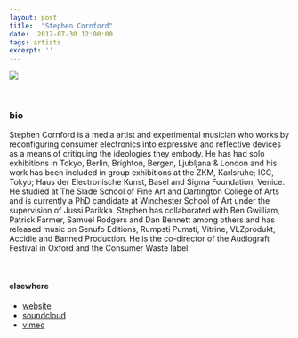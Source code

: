 ```yaml
---
layout: post
title:  "Stephen Cornford"
date:  2017-07-30 12:00:00
tags: artists
excerpt: ''
---
```


![]({{site.url}}/assets/cornford_artist_photo_4web.jpg)


<br/>


### bio
Stephen Cornford is a media artist and experimental musician who works by reconfiguring consumer electronics into expressive and reflective devices as a means of critiquing the ideologies they embody. He has had solo exhibitions in Tokyo, Berlin, Brighton, Bergen, Ljubljana & London and his work has been included in group exhibitions at the ZKM, Karlsruhe; ICC, Tokyo; Haus der Electronische Kunst, Basel and Sigma Foundation, Venice. He studied at The Slade School of Fine Art and Dartington College of Arts and is currently a PhD candidate at Winchester School of Art under the supervision of Jussi Parikka. Stephen has collaborated with Ben Gwilliam, Patrick Farmer, Samuel Rodgers and Dan Bennett among others and has released music on Senufo Editions, Rumpsti Pumsti, Vitrine, VLZprodukt, Accidie and Banned Production. He is the co-director of the Audiograft Festival in Oxford and the Consumer Waste label.

<br/>


#### elsewhere

* [website](http://www.scrawn.co.uk/)
* [soundcloud](https://soundcloud.com/stephen-cornford)
* [vimeo](https://vimeo.com/user2227019)
